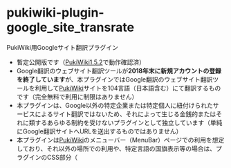 # pukiwiki-plugin-google_site_transrate
PukiWiki用Googleサイト翻訳プラグイン
- 暫定公開版です（[PukiWiki1.5.2](https://pukiwiki.osdn.jp/?PukiWiki/Download/1.5.2)で動作確認済）
- Google翻訳のウェブサイト翻訳ツールが**2018年末に新規アカウントの登録を終了しています**が、本プラグインではGoogle翻訳のウェブサイト翻訳ツールを利用して[PukiWiki](https://ja.wikipedia.org/wiki/PukiWiki)サイトを104言語（日本語含む）にて翻訳するものです（完全無料で利用に制限はありません）
- 本プラグインは、Google以外の特定企業または特定個人に紐付けられたサービスによるサイト翻訳ではないため、それによって生じる金銭的またはそれに類するあらゆる制約を受けないプラグインとして独立しています（単純にGoogle翻訳サイトへURLを送出するものではありません）
- 本プラグインは[PukiWiki](https://ja.wikipedia.org/wiki/PukiWiki)のメニューバー（MenuBar）ページでの利用を想定しており、それ以外の場所での利用や、特定言語の国旗表示等の場合は、プラグインのCSS部分（<style>タグ部分）およびHTML部分の修正が必要です
- 自サイトのサブサイトである[太宰治真理教](https://dazai.dajya-ranger.com)（プラグインへの引数なしで日本語を含む104言語機械翻訳）と、[PukiWiki配布テストサイト](https://pukiwiki.dajya-ranger.com)（プラグインへの引数指定で英語・ロシア語・韓国語・支那語（簡体）・支那語（繁体）のみの言語機械翻訳）で動作がご確認いただけます
- 将来的にGoogle翻訳のウェブサイト翻訳サービスが終了した場合、本プラグインを利用したPukiWikiサイトによる多言語対応は保証できません
